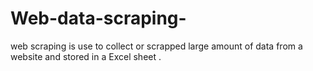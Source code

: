 # Web-data-scraping-
web scraping is use to collect or scrapped large amount of data from a website and stored in a Excel sheet .

